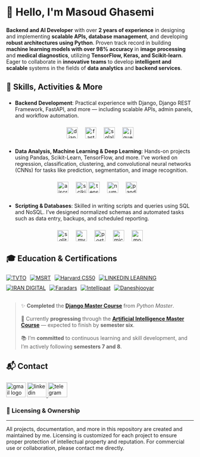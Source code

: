 <h1 align="left">👋 Hello, I'm Masoud Ghasemi</h1>

###

**Backend and AI Developer** with over **2 years of experience** in designing and implementing **scalable APIs, database management**, and developing **robust architectures using Python**.
Proven track record in building **machine learning models with over 98% accuracy** in **image processing** and **medical diagnostics**, utilizing **TensorFlow, Keras, and Scikit-learn**.
Eager to collaborate in **innovative teams** to develop **intelligent and scalable** systems in the fields of **data analytics** and **backend services**.

###

<h2 align="left">🧠 Skills, Activities & More</h2>

###

- **Backend Development**: Practical experience with Django, Django REST Framework, FastAPI, and more — including scalable APIs, admin panels, and workflow automation.

###

<div align="center">
  <img src="https://cdn.simpleicons.org/django/092E20" height="30" alt="django logo"  />
  <img width="12" />
  <img src="https://cdn.jsdelivr.net/gh/devicons/devicon/icons/fastapi/fastapi-original.svg" height="30" alt="fastapi logo"  />
  <img width="12" />
  <img src="https://cdn.jsdelivr.net/gh/devicons/devicon/icons/sqlalchemy/sqlalchemy-original.svg" height="30" alt="sqlalchemy logo"  />
  <img width="12" />
  <img src="https://skillicons.dev/icons?i=jquery" height="30" alt="jquery logo"  />
</div>

###

- **Data Analysis, Machine Learning & Deep Learning**: Hands-on projects using Pandas, Scikit-Learn, TensorFlow, and more. I’ve worked on regression, classification, clustering, and convolutional neural networks (CNNs) for tasks like prediction, segmentation, and image recognition.

###

<div align="center">
  <img src="https://skillicons.dev/icons?i=aiscript" height="30" alt="aiscript logo" />
  <img width="12" />
  <img src="https://upload.wikimedia.org/wikipedia/commons/0/05/Scikit_learn_logo_small.svg" height="30" alt="scikit-learn logo" />
  <img src="https://cdn.jsdelivr.net/gh/devicons/devicon/icons/tensorflow/tensorflow-original.svg" height="30" alt="tensorflow logo" />
  <img width="12" />
  <img src="https://cdn.jsdelivr.net/gh/devicons/devicon/icons/numpy/numpy-original.svg" height="30" alt="numpy logo" />
  <img width="12" />
  <img src="https://cdn.jsdelivr.net/gh/devicons/devicon/icons/pandas/pandas-original.svg" height="30" alt="pandas logo" />
  <img width="12" />
</div>

###

- **Scripting & Databases**: Skilled in writing scripts and queries using SQL and NoSQL. I’ve designed normalized schemas and automated tasks such as data entry, backups, and scheduled reporting.

###

<div align="center">
  <img src="https://cdn.jsdelivr.net/gh/devicons/devicon/icons/sqlite/sqlite-original.svg" height="30" alt="sqlite logo"  />
  <img width="12" />
  <img src="https://cdn.jsdelivr.net/gh/devicons/devicon/icons/mysql/mysql-original.svg" height="30" alt="mysql logo"  />
  <img width="12" />
  <img src="https://cdn.jsdelivr.net/gh/devicons/devicon/icons/postgresql/postgresql-original.svg" height="30" alt="postgresql logo"  />
  <img width="12" />
  <img src="https://cdn.jsdelivr.net/gh/devicons/devicon/icons/microsoftsqlserver/microsoftsqlserver-plain.svg" height="30" alt="microsoftsqlserver logo"  />
  <img width="12" />
  <img src="https://cdn.jsdelivr.net/gh/devicons/devicon/icons/mongodb/mongodb-original.svg" height="30" alt="mongodb logo"  />
</div>

###

<h2 align="left">🎓 Education & Certifications</h2>

###
<div align="left" style="display: flex; flex-wrap: wrap; gap: 10px;">

  <a href="./Certificate/Iran-Technical-and-Vocational-Training-Organization-(TVTO)/">
    <img src="https://img.shields.io/badge/TVTO-36454F?style=for-the-badge" alt="TVTO" />
  </a>
  <a href="./Certificate/MSRT-of-Iran/">
    <img src="https://img.shields.io/badge/MSRT-32CD32?style=for-the-badge" alt="MSRT" />
  </a>

  <a href="./Certificate/CS50/">
    <img src="https://img.shields.io/badge/Harvard%20CS50-DC143C?style=for-the-badge" alt="Harvard CS50" />
  </a>

  <a href="./Certificate/LINKEDIN-LEARNING/">
    <img src="https://img.shields.io/badge/LINKEDIN LEARNING-1E90FF?style=for-the-badge" alt="LINKEDIN LEARNING" />
  </a>

  <a href="./Certificate/IRAN-DIGITAL/">
    <img src="https://img.shields.io/badge/IRAN%20DIGITAL-8A2BE2?style=for-the-badge" alt="IRAN DIGITAL" />
  </a>

  <a href="./Certificate/Faraders/">
    <img src="https://img.shields.io/badge/Faradars-FF8C00?style=for-the-badge" alt="Faradars" />
  </a>

  <a href="./Certificate/intellipaat/">
    <img src="https://img.shields.io/badge/Intellipaat-FFD700?style=for-the-badge" alt="Intellipaat" />
  </a>

  <a href="./Certificate/Daneshjooyar/">
    <img src="https://img.shields.io/badge/Daneshjooyar-20B2AA?style=for-the-badge" alt="Daneshjooyar" />
  </a>

</div>

<br>

<blockquote>
  <p align="left">
    ✨ <strong>Completed</strong> the 
    <a href="https://darsman.com/python-master"><strong>Django Master Course</strong></a> 
    from <em>Python Master</em>.<br><br>
    🚀 Currently <strong>progressing</strong> through the 
    <a href="https://darsman.com/ai-master"><strong>Artificial Intelligence Master Course</strong></a> — 
    expected to finish by <strong>semester six</strong>.<br><br>
    📚 I’m <strong>committed</strong> to continuous learning and skill development, 
    and I’m actively following <strong>semesters 7 and 8</strong>.
  </p>
</blockquote>

###

## 📬 Contact

###

<div align="left">
    <a href="mailto:masudpythongit@gmail.com">
  <img src="https://raw.githubusercontent.com/maurodesouza/profile-readme-generator/master/src/assets/icons/social/gmail/default.svg" width="52" height="40" alt="gmail logo"  /></a>
  <a href="https://www.linkedin.com/in/masoud-ghasemi-748412381">
  <img src="https://raw.githubusercontent.com/maurodesouza/profile-readme-generator/master/src/assets/icons/social/linkedin/default.svg" width="52" height="40" alt="linkedin logo"  />
  </a>
  <a href="https://t.me/Masoud_Ghasemi_sorna_fast">
  <img src="https://raw.githubusercontent.com/maurodesouza/profile-readme-generator/master/src/assets/icons/social/telegram/default.svg" width="52" height="40" alt="telegram logo"  /></a>
</div>

###


### 📜 Licensing & Ownership

---
All projects, documentation, and more in this repository are created and maintained by me. Licensing is customized for each project to ensure proper protection of intellectual property and reputation. For commercial use or collaboration, please contact me directly.

